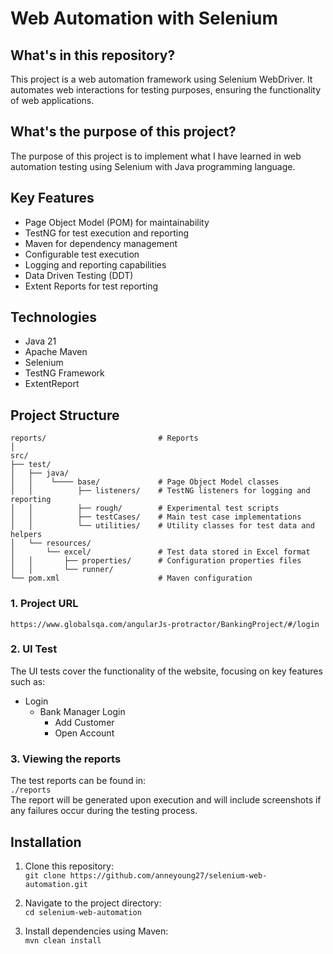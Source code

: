 # Web Automation with Selenium

## What's in this repository?
This project is a web automation framework using Selenium WebDriver. It automates web interactions for testing purposes, ensuring the functionality of web applications.

## What's the purpose of this project?
The purpose of this project is to implement what I have learned in web automation testing using Selenium with Java programming language.

## Key Features
- Page Object Model (POM) for maintainability
- TestNG for test execution and reporting
- Maven for dependency management
- Configurable test execution
- Logging and reporting capabilities
- Data Driven Testing (DDT)
- Extent Reports for test reporting

## Technologies
- Java 21
- Apache Maven
- Selenium
- TestNG Framework
- ExtentReport

## Project Structure
```
reports/                         # Reports
│
src/
├── test/
│   ├── java/
│   │    └──── base/             # Page Object Model classes
│   │          ├── listeners/    # TestNG listeners for logging and reporting
│   │          ├── rough/        # Experimental test scripts
│   │          ├── testCases/    # Main test case implementations
│   │          └── utilities/    # Utility classes for test data and helpers
│   └── resources/
│       └── excel/               # Test data stored in Excel format
│   │       ├── properties/      # Configuration properties files
│   │       └── runner/
└── pom.xml                      # Maven configuration
```
### 1. Project URL
```https://www.globalsqa.com/angularJs-protractor/BankingProject/#/login```

### 2. UI Test
The UI tests cover the functionality of the website, focusing on key features such as:
- Login
  - Bank Manager Login
      - Add Customer
      - Open Account
 
### 3. Viewing the reports
The test reports can be found in:<br />
```./reports```<br />
The report will be generated upon execution and will include screenshots if any failures occur during the testing process.

## Installation
1. Clone this repository:<br />
   `git clone https://github.com/anneyoung27/selenium-web-automation.git`

2. Navigate to the project directory:<br />
   `cd selenium-web-automation`

3. Install dependencies using Maven:<br />
   `mvn clean install`


